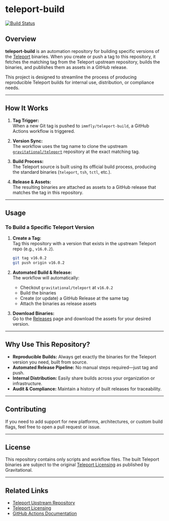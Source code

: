 # teleport-build

[![Build Status](https://github.com/immfly/teleport-build/actions/workflows/build.yml/badge.svg)](https://github.com/immfly/teleport-build/actions)

## Overview

**teleport-build** is an automation repository for building specific versions of the [Teleport](https://github.com/gravitational/teleport) binaries. When you create or push a tag to this repository, it fetches the matching tag from the Teleport upstream repository, builds the binaries, and publishes them as assets in a GitHub release.

This project is designed to streamline the process of producing reproducible Teleport builds for internal use, distribution, or compliance needs.

---

## How It Works

1. **Tag Trigger:**  
   When a new Git tag is pushed to `immfly/teleport-build`, a GitHub Actions workflow is triggered.

2. **Version Sync:**  
   The workflow uses the tag name to clone the upstream [`gravitational/teleport`](https://github.com/gravitational/teleport) repository at the exact matching tag.

3. **Build Process:**  
   The Teleport source is built using its official build process, producing the standard binaries (`teleport`, `tsh`, `tctl`, etc.).

4. **Release & Assets:**  
   The resulting binaries are attached as assets to a GitHub release that matches the tag in this repository.

---

## Usage

### To Build a Specific Teleport Version

1. **Create a Tag:**  
   Tag this repository with a version that exists in the upstream Teleport repo (e.g., `v16.0.2`).

   ```sh
   git tag v16.0.2
   git push origin v16.0.2
   ```

2. **Automated Build & Release:**  
   The workflow will automatically:
   - Checkout `gravitational/teleport` at `v16.0.2`
   - Build the binaries
   - Create (or update) a GitHub Release at the same tag
   - Attach the binaries as release assets

3. **Download Binaries:**  
   Go to the [Releases](https://github.com/immfly/teleport-build/releases) page and download the assets for your desired version.

---

## Why Use This Repository?

- **Reproducible Builds:** Always get exactly the binaries for the Teleport version you need, built from source.
- **Automated Release Pipeline:** No manual steps required—just tag and push.
- **Internal Distribution:** Easily share builds across your organization or infrastructure.
- **Audit & Compliance:** Maintain a history of built releases for traceability.

---

## Contributing

If you need to add support for new platforms, architectures, or custom build flags, feel free to open a pull request or issue.

---

## License

This repository contains only scripts and workflow files. The built Teleport binaries are subject to the original [Teleport Licensing](https://github.com/gravitational/teleport/blob/master/LICENSE) as published by Gravitational.

---

## Related Links

- [Teleport Upstream Repository](https://github.com/gravitational/teleport)
- [Teleport Licensing](https://github.com/gravitational/teleport/blob/master/LICENSE)
- [GitHub Actions Documentation](https://docs.github.com/en/actions)

